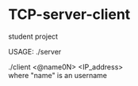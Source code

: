 # TCP-server-client
student project


USAGE:
./server <port>

./client <@name0N> <IP_address> <port>  
where "name" is an username
